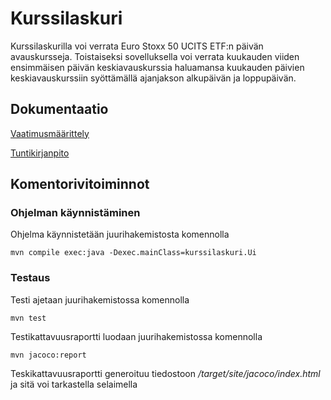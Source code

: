 # Kurssilaskuri

Kurssilaskurilla voi verrata Euro Stoxx 50 UCITS ETF:n päivän avauskursseja. Toistaiseksi sovelluksella voi verrata kuukauden viiden ensimmäisen päivän keskiavauskurssia haluamansa kuukauden päivien keskiavauskurssiin syöttämällä ajanjakson alkupäivän ja loppupäivän.

## Dokumentaatio

[Vaatimusmäärittely](https://github.com/Haimis/ot-harjoitustyo/blob/master/dokumentaatio/vaatimusmaarittely.md)

[Tuntikirjanpito](https://github.com/Haimis/ot-harjoitustyo/blob/master/dokumentaatio/tuntikirjanpito.md)

## Komentorivitoiminnot

### Ohjelman käynnistäminen

Ohjelma käynnistetään juurihakemistosta komennolla

```
mvn compile exec:java -Dexec.mainClass=kurssilaskuri.Ui
```

### Testaus

Testi ajetaan juurihakemistossa komennolla

```
mvn test
```

Testikattavuusraportti luodaan juurihakemistossa komennolla

```
mvn jacoco:report
```
Teskikattavuusraportti generoituu tiedostoon _/target/site/jacoco/index.html_ ja sitä voi tarkastella selaimella
